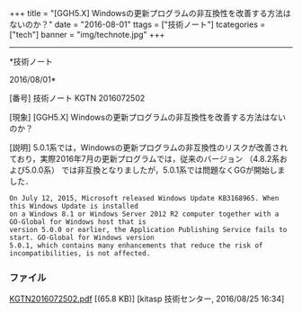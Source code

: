 ﻿+++
title = "[GGH5.X] Windowsの更新プログラムの非互換性を改善する方法はないのか？"
date = "2016-08-01"
ttags = ["技術ノート"]
tcategories = ["tech"]
banner = "img/technote.jpg"
+++

-----------------------------------------------------------------------------------------------------------------------------

*技術ノート

2016/08/01*


[番号]
技術ノート KGTN 2016072502

[現象]
[GGH5.X] Windowsの更新プログラムの非互換性を改善する方法はないのか？

[説明]
5.0.1系では，Windowsの更新プログラムの非互換性のリスクが改善されており，実際2016年7月の更新プログラムでは，従来のバージョン
（4.8.2系および5.0.0系）
では非互換となりましたが，5.0.1系では問題なくGGが開始しました．

    On July 12, 2015, Microsoft released Windows Update KB3168965. When this Windows Update is installed
    on a Windows 8.1 or Windows Server 2012 R2 computer together with a GO-Global for Windows host that is
    version 5.0.0 or earlier, the Application Publishing Service fails to start. GO-Global for Windows version
    5.0.1, which contains many enhancements that reduce the risk of incompatibilities, is not affected.


### ファイル

 
 


[KGTN2016072502.pdf](http://techreport.kitasp.net/attachments/download/2925/KGTN2016072502.pdf)
 [(65.8 KB)] [kitasp 技術センター, 2016/08/25
16:34]


 


 

